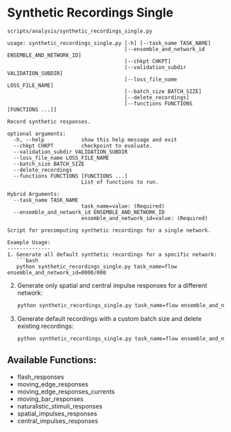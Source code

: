 # Synthetic Recordings Single

`scripts/analysis/synthetic_recordings_single.py`

```
usage: synthetic_recordings_single.py [-h] [--task_name TASK_NAME]
                                      [--ensemble_and_network_id ENSEMBLE_AND_NETWORK_ID]
                                      [--chkpt CHKPT]
                                      [--validation_subdir VALIDATION_SUBDIR]
                                      [--loss_file_name LOSS_FILE_NAME]
                                      [--batch_size BATCH_SIZE]
                                      [--delete_recordings]
                                      [--functions FUNCTIONS [FUNCTIONS ...]]

Record synthetic responses.

optional arguments:
  -h, --help            show this help message and exit
  --chkpt CHKPT         checkpoint to evaluate.
  --validation_subdir VALIDATION_SUBDIR
  --loss_file_name LOSS_FILE_NAME
  --batch_size BATCH_SIZE
  --delete_recordings
  --functions FUNCTIONS [FUNCTIONS ...]
                        List of functions to run.

Hybrid Arguments:
  --task_name TASK_NAME
                        task_name=value: (Required)
  --ensemble_and_network_id ENSEMBLE_AND_NETWORK_ID
                        ensemble_and_network_id=value: (Required)

Script for precomputing synthetic recordings for a single network.

Example Usage:
--------------
1. Generate all default synthetic recordings for a specific network:
   ```bash
   python synthetic_recordings_single.py task_name=flow ensemble_and_network_id=0000/000
   ```

2. Generate only spatial and central impulse responses for a different network:
   ```bash
   python synthetic_recordings_single.py task_name=flow ensemble_and_network_id=9998/000    --functions spatial_impulses_responses central_impulses_responses
   ```

3. Generate default recordings with a custom batch size and delete existing recordings:
   ```bash
   python synthetic_recordings_single.py task_name=flow ensemble_and_network_id=0000/000    --batch_size 16 --delete_recordings
   ```

Available Functions:
--------------------
- flash_responses
- moving_edge_responses
- moving_edge_responses_currents
- moving_bar_responses
- naturalistic_stimuli_responses
- spatial_impulses_responses
- central_impulses_responses

```
